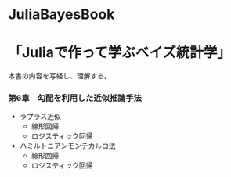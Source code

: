 # JuliaBayesBook

# 「Juliaで作って学ぶベイズ統計学」
本書の内容を写経し、理解する。

### 第6章　勾配を利用した近似推論手法
- ラプラス近似
  - 線形回帰
  - ロジスティック回帰
　
- ハミルトニアンモンテカルロ法
  - 線形回帰
  - ロジスティック回帰


